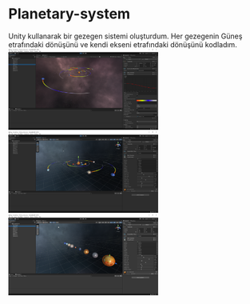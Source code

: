 # Planetary-system
Unity kullanarak bir gezegen sistemi oluşturdum. Her gezegenin Güneş etrafındaki dönüşünü ve kendi ekseni etrafındaki dönüşünü kodladım.
<img src="https://raw.githubusercontent.com/SabanTprk/Planetary-system/cf3bf02d9b4619b9a3d57bced47f5b23703f2bec/EkranG%C3%B6r%C3%BCnt%C3%BCleri/Game.png" width="300">
<img src="https://raw.githubusercontent.com/SabanTprk/Planetary-system/cf3bf02d9b4619b9a3d57bced47f5b23703f2bec/EkranG%C3%B6r%C3%BCnt%C3%BCleri/Play.png" width="300">
<img src="https://raw.githubusercontent.com/SabanTprk/Planetary-system/cf3bf02d9b4619b9a3d57bced47f5b23703f2bec/EkranG%C3%B6r%C3%BCnt%C3%BCleri/Screen.png" width="300">
